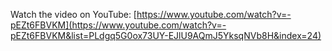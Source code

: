 Watch the video on YouTube: [https://www.youtube.com/watch?v=-pEZt6FBVKM](https://www.youtube.com/watch?v=-pEZt6FBVKM&list=PLdgq5G0ox73UY-EJlU9AQmJ5YksqNVb8H&index=24)